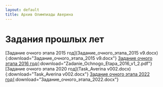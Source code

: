 ```yaml
---
layout: default
title: Архив Олимпиады Аверина
---
```


# Задания прошлых лет

[Задание очного этапа 2015 год](Задание_очного_этапа_2015 v9.docx){:download="Задание_очного_этапа_2015 v9.docx"}
[Задание очного этапа 2016 год](Zadanie_Ochnogo_Etapa_2016_v1_2.pdf){:download="Zadanie_Ochnogo_Etapa_2016_v1_2.pdf"}
[Задание очного этапа 2020 год](Task_Averina v002.docx){:download="Task_Averina v002.docx"}
[Задание очного этапа 2022 год](Задание_очного_этапа_2022.docx){:download="Задание_очного_этапа_2022.docx"}